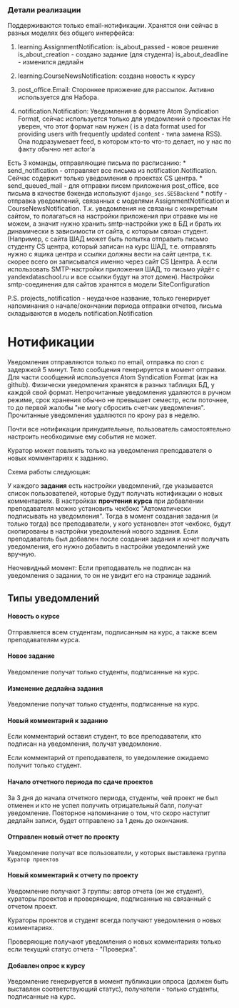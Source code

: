 ### Детали реализации

Поддерживаются только email-нотификации. Хранятся они сейчас в разных моделях без общего интерфейса:

1. learning.AssignmentNotification:
    is_about_passed - новое решение
    is_about_creation - создано задание (для студента)
    is_about_deadline - изменился дедлайн

2. learning.CourseNewsNotification:
    создана новость к курсу

3. post_office.Email:
    Стороннее приожение для рассылок. Активно используется для Набора.

4. notification.Notification:
    Уведомления в формате Atom Syndication Format, сейчас используется только для уведомлений о проектах
    Не уверен, что этот формат нам нужен ( is a data format used for providing users with frequently updated content - типа замена RSS). Она подразумевает feed, в котором кто-то что-то делает, но у нас по факту обычно нет actor'а

Есть 3 команды, отправляющие письма по расписанию:
    * send_notification - отправляет все письма из notification.Notification. Сейчас содержит только уведомления о проектах CS центра.
    * send_queued_mail - для отправки писем приложения post_office, все письма в качестве бэкенда используют `django_ses.SESBackend`
    * notify - отправка уведомлений, связанных с моделями AssignmentNotification и CourseNewsNotification. 
    Т.к. уведомления не связаны с конкретным сайтом, то полагаться на настройки приложения при отравке мы не можем, а значит нужно хранить smtp-настройки уже в БД и брать их динамически в зависимости от сайта, с которым связан студент.
    (Например, с сайта ШАД может быть попытка отправить письмо студенту CS центра, который записан на курс ШАД, т.е. отправлять нужно с ящика центра и ссылки должны вести на сайт центра, т.к. скорее всего он записывался именно через сайт CS Центра. 
    А если использовать SMTP-настройки приложения ШАД, то письмо уйдёт с yandexdataschool.ru и все ссылки будут на этот домен).
    Настройки smtp-соединения для сайтов хранятся в модели SiteConfiguration

P.S. projects_notification - неудачное название, только генерирует напоминания о начале/окончании периода отправки отчетов, письма складываются в модель notification.Notification
    
    


# Нотификации

Уведомления отправляются только по email, отправка по cron с задержкой 5 минут. 
Тело сообщения генерируется в момент отправки. Для части сообщений используется Atom Syndication Format (как на github). 
Физически уведомления хранятся в разных таблицах БД, у каждой свой формат.
Непрочитанные уведомления удаляются в ручном режиме, срок хранения обычно не превышает семестр, если поточнее, то до первой жалобы "не могу сбросить счетчик уведомления".
Прочитанные уведомления удаляются по крону раз в неделю.

Почти все нотификации принудительные, пользователь самостоятельно настроить необходимые ему события не может.

Куратор может повлиять только на уведомления преподавателя о новых комментариях к заданию. 

Схема работы следующая:

У каждого **задания** есть настройки уведомлений, где указывается список пользователей, которые будут получать нотификации о новых комментариях.
В настройках **прочтения курса** при добавлении преподавателя можно установить чекбокс "Автоматически подписывать на уведомления".
Тогда в момент создания задания (и только тогда) все преподаватели, у кого установлен этот чекбокс, будут скопированы в настройки уведомлений нового задания.
Если преподаватель был добавлен после создания задания и хочет получать уведомления, его нужно добавить в настройки уведомлений уже вручную.

Неочевидный момент: Если преподаватель не подписан на уведомления о задании, то он не увидит его на странице заданий.


## Типы уведомлений

#### Новость о курсе

Отправляется всем студентам, подписанным на курс, а также всем преподавателям курса.

#### Новое задание

Уведомление получат только студенты, подписанные на курс.

#### Изменение дедлайна задания

Уведомление получат только студенты, подписанные на курс.

#### Новый комментарий к заданию

Если комментарий оставил студент, то все преподаватели, кто подписан на уведомления, получат уведомление.

Если комментарий от преподавателя, то уведомление ожидаемо получит только студент.

#### Начало отчетного периода по сдаче проектов

За 3 дня до начала отчетного периода, студенты, чей проект не был отменен и кто не успел получить отрицательный балл, получат уведомление.
Повторное напоминание о том, что скоро наступит дедлайн записи, будет отправлено за 1 день до окончания.

#### Отправлен новый отчет по проекту

Уведомление получат все пользователи, у которых выставлена группа `Куратор проектов`

#### Новый комментарий к отчету по проекту

Уведомление получают 3 группы: автор отчета (он же студент), кураторы проектов и проверяющие, подписанные на связанный с отчетом проект.

Кураторы проектов и студент всегда получают уведомления о новых комментариях. 

Проверяющие получают уведомления о новых комментариях только если текущий статус отчета - "Проверка".

#### Добавлен опрос к курсу

Уведомление генерируется в момент публикации опроса (должен быть выставлен соответствующий статус), получатели - только студенты, подписанные на курс. 
